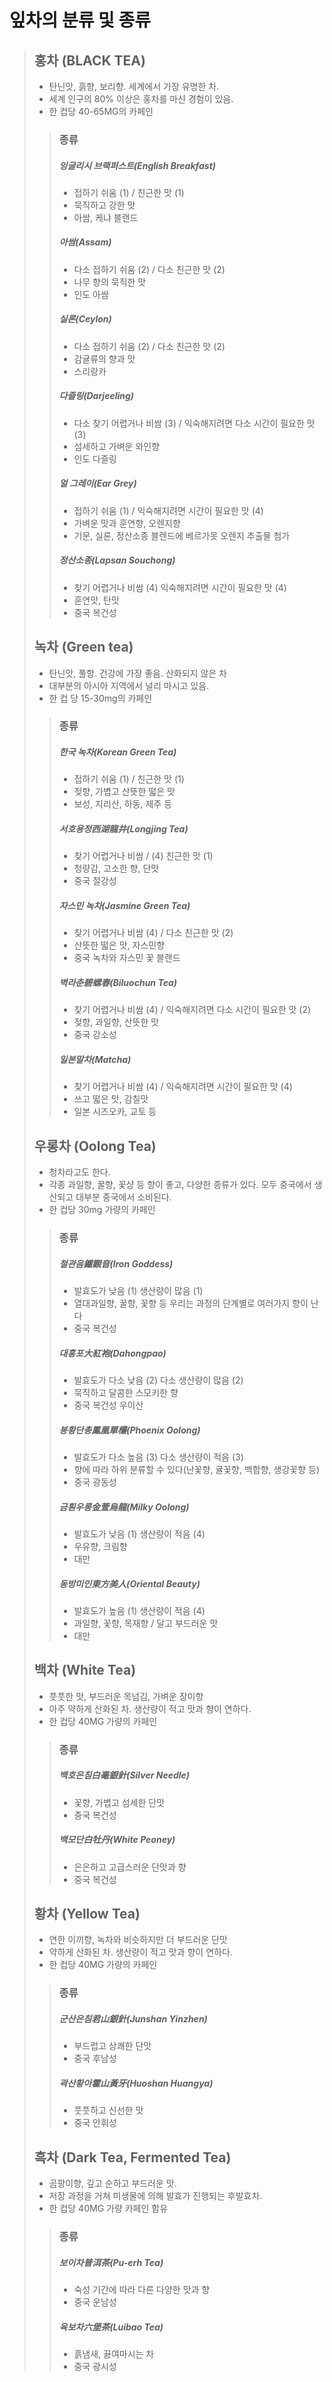 ﻿# 잎차의 분류 및 종류


> ## 홍차 (BLACK TEA)
> - 탄닌맛, 흙향, 보리향. 세계에서 가장 유명한 차.
> - 세계 인구의 80% 이상은 홍차를 마신 경험이 있음.
> - 한 컵당 40-65MG의 카페인
>
>
>> ### 종류
>>
>> ##### 잉글리시 브랙퍼스트(English Breakfast)
>> * 접하기 쉬움 (1) / 친근한 맛 (1)
>> * 묵직하고 강한 맛
>> * 아쌈, 케냐 블랜드
>> 
>> ##### 아쌈(Assam)
>> * 다소 접하기 쉬움 (2) / 다소 친근한 맛 (2)
>> * 나무 향의 묵직한 맛
>> * 인도 아쌈
>> 
>> ##### 실론(Ceylon)
>> * 다소 접하기 쉬움 (2) / 다소 친근한 맛 (2)
>> * 감귤류의 향과 맛
>> * 스리랑카
>> 
>> ##### 다즐링(Darjeeling)
>> * 다소 찾기 어렵거나 비쌈 (3) / 익숙해지려면 다소 시간이 필요한 맛 (3)
>> * 섬세하고 가벼운 와인향
>> * 인도 다즐링
>> 
>> ##### 얼 그레이(Ear Grey)
>> * 접하기 쉬움 (1) / 익숙해지려면 시간이 필요한 맛 (4)
>> * 가벼운 맛과 훈연향, 오렌지향
>> * 기문, 실론, 정산소종 블렌드에 베르가못 오렌지 추출물 첨가
>> 
>> ##### 정산소종(Lapsan Souchong)
>> * 찾기 어렵거나 비쌈 (4) 익숙해지려면 시간이 필요한 맛 (4)
>> * 훈연맛, 탄맛
>> * 중국 복건성
>
>
>
>
> ## 녹차 (Green tea)
> - 탄닌맛, 풀향. 건강에 가장 좋음. 산화되지 않은 차
> - 대부분의 아시아 지역에서 널리 마시고 있음.
> - 한 컵 당 15-30mg의 카페인
>
>
>> ### 종류
>> 
>> ##### 한국 녹차(Korean Green Tea)
>> * 접하기 쉬움 (1) / 친근한 맛 (1)
>> * 젖향, 가볍고 산뜻한 떫은 맛
>> * 보성, 지리산, 하동, 제주 등
>> 
>> ##### 서호용정西湖龍井(Longjing Tea)
>> * 찾기 어렵거나 비쌈 / (4) 친근한 맛 (1)
>> * 청량감, 고소한 향, 단맛
>> * 중국 절강성
>> 
>> ##### 자스민 녹차(Jasmine Green Tea)
>> * 찾기 어렵거나 비쌈 (4) / 다소 친근한 맛 (2)
>> * 산뜻한 떫은 맛, 자스민향
>> * 중국 녹차와 자스민 꽃 블랜드
>> 
>> ##### 벽라춘碧螺春(Biluochun Tea)
>> * 찾기 어렵거나 비쌈 (4) / 익숙해지려면 다소 시간이 필요한 맛 (2)
>> * 젖향, 과일향, 산뜻한 맛
>> * 중국 강소성
>> 
>> ##### 일본말차(Matcha)
>> * 찾기 어렵거나 비쌈 (4) / 익숙해지려면 시간이 필요한 맛 (4)
>> * 쓰고 떫은 맛, 감칠맛
>> * 일본 시즈오카, 교토 등
> 
> 
> 
> 
> ## 우롱차 (Oolong Tea)
> - 청차라고도 한다.
> - 각종 과일향, 꿀향, 꽃샹 등 향이 좋고, 다양한 종류가 있다. 모두 중국에서 생산되고 대부분 중국에서 소비된다.
> - 한 컵당 30mg 가량의 카페인
> 
> 
>> ### 종류
>>
>> ##### 철관음鐵觀音(Iron Goddess)
>> * 발효도가 낮음 (1) 생산량이 많음 (1)
>> * 열대과일향, 꿀향, 꽃향 등 우리는 과정의 단계별로 여러가지 향이 난다
>> * 중국 복건성
>> 
>> ##### 대홍포大紅袍(Dahongpao)
>> * 발효도가 다소 낮음 (2) 다소 생산량이 많음 (2)
>> * 묵직하고 달콤한 스모키한 향
>> * 중국 복건성 우이산
>> 
>> ##### 봉황단총鳳凰單欉(Phoenix Oolong)
>> * 발효도가 다소 높음 (3) 다소 생산량이 적음 (3)
>> * 향에 따라 하위 분류할 수 있다(난꽃향, 귤꽃향, 백합향, 생강꽃향 등)
>> * 중국 광동성
>> 
>> ##### 금훤우롱金萱烏龍(Milky Oolong)
>> * 발효도가 낮음 (1) 생산량이 적음 (4)
>> * 우유향, 크림향
>> * 대만
>> 
>> ##### 동방미인東方美人(Oriental Beauty)
>> * 발효도가 높음 (1) 생산량이 적음 (4)
>> * 과일향, 꽃향, 목재향 / 달고 부드러운 맛
>> * 대만
>
>
>
>
> ## 백차 (White Tea)
> - 풋풋한 맛, 부드러운 목넘김, 가벼운 장미향
> - 아주 약하게 산화된 차. 생산량이 적고 맛과 향이 연하다.
> - 한 컵당 40MG 가량의 카페인
>
>
>> ### 종류
>> 
>> ##### 백호은침白毫銀針(Silver Needle)
>> * 꽃향, 가볍고 섬세한 단맛
>> * 중국 복건성
>> 
>> ##### 백모단白牡丹(White Peoney)
>> * 은은하고 고급스러운 단맛과 향
>> * 중국 복건성
>
>
>
>
> ## 황차 (Yellow Tea)
> - 연한 이끼향, 녹차와 비슷하지만 더 부드러운 단맛
> - 약하게 산화된 차. 생산량이 적고 맛과 향이 연하다.
> - 한 컵당 40MG 가량의 카페인
>
>
>> ### 종류
>>
>> ##### 군산은침君山銀針(Junshan Yinzhen)
>> * 부드럽고 상쾌한 단맛
>> * 중국 후남성
>>
>> ##### 곽산황아霍山黃牙(Huoshan Huangya)
>> * 풋풋하고 신선한 맛
>> * 중국 안휘성
>
>
>
> ## 흑차 (Dark Tea, Fermented Tea)
> - 곰팡이향, 깊고 순하고 부드러운 맛.
> - 저장 과정을 거쳐 미생물에 의해 발효가 진행되는 후발효차.
> - 한 컵당 40MG 가량 카페인 함유
>
>
>> ### 종류
>>
>> ##### 보이차普洱茶(Pu-erh Tea)
>> * 숙성 기간에 따라 다른 다양한 맛과 향
>> * 중국 운남성
>>
>> ##### 육보차六堡茶(Luibao Tea)
>> * 흙냄새, 끓여마시는 차
>> * 중국 광시성